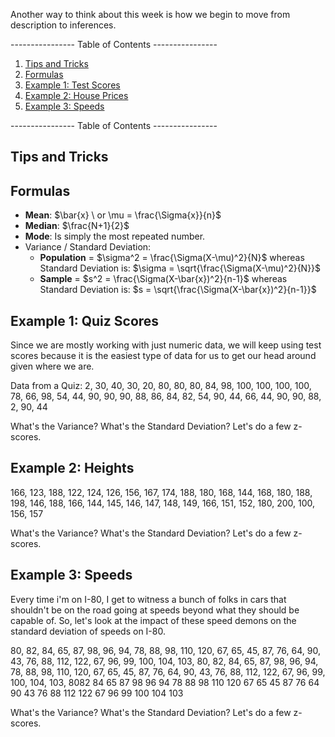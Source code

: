 Another way to think about this week is how we begin to move from description to inferences.

---------------- Table of Contents ---------------- 

1. [Tips and Tricks](#tat)
2. [Formulas](#formulas)
3. [Example 1: Test Scores](#ts)
4. [Example 2: House Prices](#hp)
5. [Example 3: Speeds](#speed)

---------------- Table of Contents ---------------- 

## <a id="tat"></a>Tips and Tricks


## <a id="formulas"></a> Formulas
* **Mean**: $\bar{x} \ or \mu = \frac{\Sigma{x}}{n}$ 
* **Median**: $\frac{N+1}{2}$
* **Mode**: Is simply the most repeated number. 
* Variance / Standard Deviation: 
	* **Population** = $\sigma^2 = \frac{\Sigma(X-\mu)^2}{N}$ whereas Standard Deviation is: $\sigma = \sqrt{\frac{\Sigma(X-\mu)^2}{N}}$
	* **Sample** = $s^2 = \frac{\Sigma(X-\bar{x})^2}{n-1}$ whereas Standard Deviation is: $s = \sqrt{\frac{\Sigma(X-\bar{x})^2}{n-1}}$

## <a id="ts"></a> Example 1: Quiz Scores
Since we are mostly working with just numeric data, we will keep using test scores because it is the easiest type of data for us to get our head around given where we are.

Data from a Quiz: 
2, 30, 40, 30, 20, 80, 80, 80, 84, 98, 100, 100, 100, 100, 78, 66, 98, 54, 44, 90, 90, 90, 88, 86, 84, 82, 54, 90, 44, 66, 44, 90, 90, 88, 2, 90, 44

What's the Variance? What's the Standard Deviation? Let's do a few z-scores.

## <a id="hp"></a>Example 2: Heights

166, 123, 188, 122, 124, 126, 156, 167, 174, 188, 180, 168, 144, 168, 180, 188, 198, 146, 188, 166, 144, 145, 146, 147, 148, 149, 166, 151, 152, 180, 200, 100, 156, 157

What's the Variance? What's the Standard Deviation? Let's do a few z-scores.

## <a id="speed"></a>Example 3: Speeds
Every time i'm on I-80, I get to witness a bunch of folks in cars that shouldn't be on the road going at speeds beyond what they should be capable of. So, let's look at the impact of these speed demons on the standard deviation of speeds on I-80.

80, 82, 84, 65, 87, 98, 96, 94, 78, 88, 98, 110, 120, 67, 65, 45, 87, 76, 64, 90, 43, 76, 88, 112, 122, 67, 96, 99, 100, 104, 103, 80, 82, 84, 65, 87, 98, 96, 94, 78, 88, 98, 110, 120, 67, 65, 45, 87, 76, 64, 90, 43, 76, 88, 112, 122, 67, 96, 99, 100, 104, 103, 8082 84 65 87 98 96 94 78 88 98 110 120 67 65 45 87 76 64 90 43 76 88 112 122 67 96 99 100 104 103

What's the Variance? What's the Standard Deviation? Let's do a few z-scores.